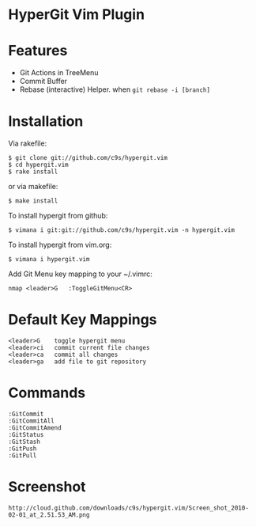 
HyperGit Vim Plugin
===================

Features
========
* Git Actions in TreeMenu 
* Commit Buffer
* Rebase (interactive) Helper. when `git rebase -i [branch]`

Installation
============
Via rakefile:

    $ git clone git://github.com/c9s/hypergit.vim
    $ cd hypergit.vim
    $ rake install

or via makefile:

    $ make install

To install hypergit from github:

    $ vimana i git:git://github.com/c9s/hypergit.vim -n hypergit.vim

To install hypergit from vim.org:

    $ vimana i hypergit.vim

Add Git Menu key mapping to your ~/.vimrc:

    nmap <leader>G   :ToggleGitMenu<CR>

Default Key Mappings
============

    <leader>G    toggle hypergit menu
    <leader>ci   commit current file changes
    <leader>ca   commit all changes
    <leader>ga   add file to git repository

Commands
========

    :GitCommit
    :GitCommitAll
    :GitCommitAmend
    :GitStatus
    :GitStash
    :GitPush
    :GitPull

Screenshot
===========

    http://cloud.github.com/downloads/c9s/hypergit.vim/Screen_shot_2010-02-01_at_2.51.53_AM.png

